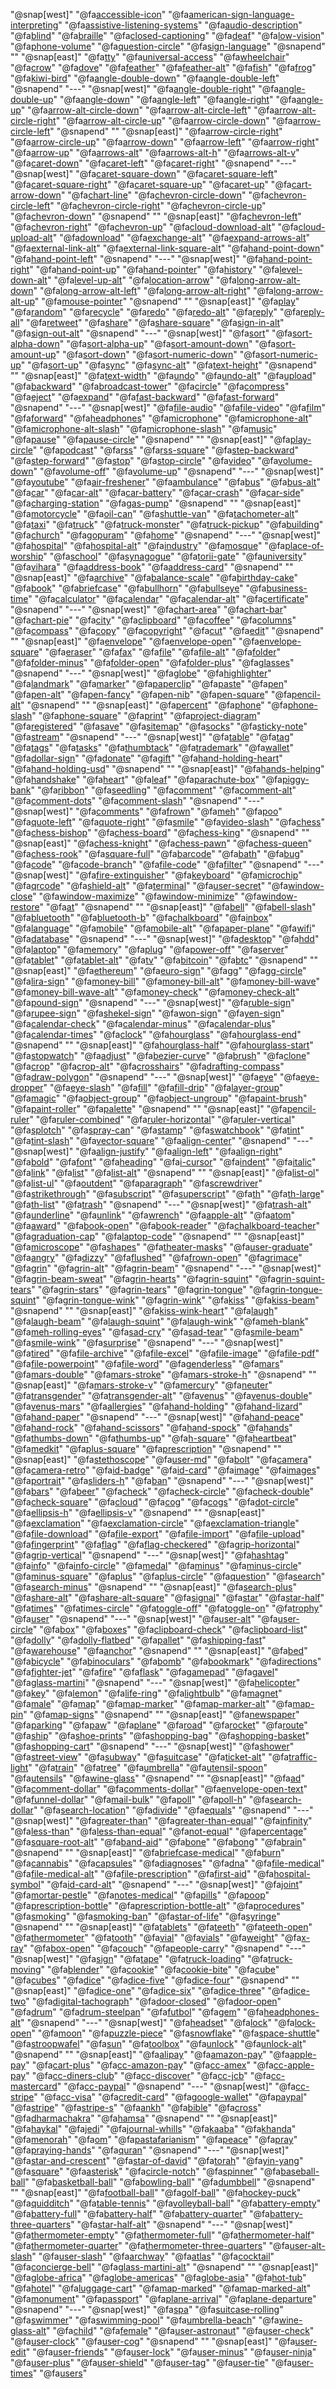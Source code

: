 "@snap[west]"
"@fa[accessible-icon](accessible-icon)"
"@fa[american-sign-language-interpreting](american-sign-language-interpreting)"
"@fa[assistive-listening-systems](assistive-listening-systems)"
"@fa[audio-description](audio-description)"
"@fa[blind](blind)"
"@fa[braille](braille)"
"@fa[closed-captioning](closed-captioning)"
"@fa[deaf](deaf)"
"@fa[low-vision](low-vision)"
"@fa[phone-volume](phone-volume)"
"@fa[question-circle](question-circle)"
"@fa[sign-language](sign-language)"
"@snapend"
""
"@snap[east]"
"@fa[tty](tty)"
"@fa[universal-access](universal-access)"
"@fa[wheelchair](wheelchair)"
"@fa[crow](crow)"
"@fa[dove](dove)"
"@fa[feather](feather)"
"@fa[feather-alt](feather-alt)"
"@fa[fish](fish)"
"@fa[frog](frog)"
"@fa[kiwi-bird](kiwi-bird)"
"@fa[angle-double-down](angle-double-down)"
"@fa[angle-double-left](angle-double-left)"
"@snapend"
"---"
"@snap[west]"
"@fa[angle-double-right](angle-double-right)"
"@fa[angle-double-up](angle-double-up)"
"@fa[angle-down](angle-down)"
"@fa[angle-left](angle-left)"
"@fa[angle-right](angle-right)"
"@fa[angle-up](angle-up)"
"@fa[arrow-alt-circle-down](arrow-alt-circle-down)"
"@fa[arrow-alt-circle-left](arrow-alt-circle-left)"
"@fa[arrow-alt-circle-right](arrow-alt-circle-right)"
"@fa[arrow-alt-circle-up](arrow-alt-circle-up)"
"@fa[arrow-circle-down](arrow-circle-down)"
"@fa[arrow-circle-left](arrow-circle-left)"
"@snapend"
""
"@snap[east]"
"@fa[arrow-circle-right](arrow-circle-right)"
"@fa[arrow-circle-up](arrow-circle-up)"
"@fa[arrow-down](arrow-down)"
"@fa[arrow-left](arrow-left)"
"@fa[arrow-right](arrow-right)"
"@fa[arrow-up](arrow-up)"
"@fa[arrows-alt](arrows-alt)"
"@fa[arrows-alt-h](arrows-alt-h)"
"@fa[arrows-alt-v](arrows-alt-v)"
"@fa[caret-down](caret-down)"
"@fa[caret-left](caret-left)"
"@fa[caret-right](caret-right)"
"@snapend"
"---"
"@snap[west]"
"@fa[caret-square-down](caret-square-down)"
"@fa[caret-square-left](caret-square-left)"
"@fa[caret-square-right](caret-square-right)"
"@fa[caret-square-up](caret-square-up)"
"@fa[caret-up](caret-up)"
"@fa[cart-arrow-down](cart-arrow-down)"
"@fa[chart-line](chart-line)"
"@fa[chevron-circle-down](chevron-circle-down)"
"@fa[chevron-circle-left](chevron-circle-left)"
"@fa[chevron-circle-right](chevron-circle-right)"
"@fa[chevron-circle-up](chevron-circle-up)"
"@fa[chevron-down](chevron-down)"
"@snapend"
""
"@snap[east]"
"@fa[chevron-left](chevron-left)"
"@fa[chevron-right](chevron-right)"
"@fa[chevron-up](chevron-up)"
"@fa[cloud-download-alt](cloud-download-alt)"
"@fa[cloud-upload-alt](cloud-upload-alt)"
"@fa[download](download)"
"@fa[exchange-alt](exchange-alt)"
"@fa[expand-arrows-alt](expand-arrows-alt)"
"@fa[external-link-alt](external-link-alt)"
"@fa[external-link-square-alt](external-link-square-alt)"
"@fa[hand-point-down](hand-point-down)"
"@fa[hand-point-left](hand-point-left)"
"@snapend"
"---"
"@snap[west]"
"@fa[hand-point-right](hand-point-right)"
"@fa[hand-point-up](hand-point-up)"
"@fa[hand-pointer](hand-pointer)"
"@fa[history](history)"
"@fa[level-down-alt](level-down-alt)"
"@fa[level-up-alt](level-up-alt)"
"@fa[location-arrow](location-arrow)"
"@fa[long-arrow-alt-down](long-arrow-alt-down)"
"@fa[long-arrow-alt-left](long-arrow-alt-left)"
"@fa[long-arrow-alt-right](long-arrow-alt-right)"
"@fa[long-arrow-alt-up](long-arrow-alt-up)"
"@fa[mouse-pointer](mouse-pointer)"
"@snapend"
""
"@snap[east]"
"@fa[play](play)"
"@fa[random](random)"
"@fa[recycle](recycle)"
"@fa[redo](redo)"
"@fa[redo-alt](redo-alt)"
"@fa[reply](reply)"
"@fa[reply-all](reply-all)"
"@fa[retweet](retweet)"
"@fa[share](share)"
"@fa[share-square](share-square)"
"@fa[sign-in-alt](sign-in-alt)"
"@fa[sign-out-alt](sign-out-alt)"
"@snapend"
"---"
"@snap[west]"
"@fa[sort](sort)"
"@fa[sort-alpha-down](sort-alpha-down)"
"@fa[sort-alpha-up](sort-alpha-up)"
"@fa[sort-amount-down](sort-amount-down)"
"@fa[sort-amount-up](sort-amount-up)"
"@fa[sort-down](sort-down)"
"@fa[sort-numeric-down](sort-numeric-down)"
"@fa[sort-numeric-up](sort-numeric-up)"
"@fa[sort-up](sort-up)"
"@fa[sync](sync)"
"@fa[sync-alt](sync-alt)"
"@fa[text-height](text-height)"
"@snapend"
""
"@snap[east]"
"@fa[text-width](text-width)"
"@fa[undo](undo)"
"@fa[undo-alt](undo-alt)"
"@fa[upload](upload)"
"@fa[backward](backward)"
"@fa[broadcast-tower](broadcast-tower)"
"@fa[circle](circle)"
"@fa[compress](compress)"
"@fa[eject](eject)"
"@fa[expand](expand)"
"@fa[fast-backward](fast-backward)"
"@fa[fast-forward](fast-forward)"
"@snapend"
"---"
"@snap[west]"
"@fa[file-audio](file-audio)"
"@fa[file-video](file-video)"
"@fa[film](film)"
"@fa[forward](forward)"
"@fa[headphones](headphones)"
"@fa[microphone](microphone)"
"@fa[microphone-alt](microphone-alt)"
"@fa[microphone-alt-slash](microphone-alt-slash)"
"@fa[microphone-slash](microphone-slash)"
"@fa[music](music)"
"@fa[pause](pause)"
"@fa[pause-circle](pause-circle)"
"@snapend"
""
"@snap[east]"
"@fa[play-circle](play-circle)"
"@fa[podcast](podcast)"
"@fa[rss](rss)"
"@fa[rss-square](rss-square)"
"@fa[step-backward](step-backward)"
"@fa[step-forward](step-forward)"
"@fa[stop](stop)"
"@fa[stop-circle](stop-circle)"
"@fa[video](video)"
"@fa[volume-down](volume-down)"
"@fa[volume-off](volume-off)"
"@fa[volume-up](volume-up)"
"@snapend"
"---"
"@snap[west]"
"@fa[youtube](youtube)"
"@fa[air-freshener](air-freshener)"
"@fa[ambulance](ambulance)"
"@fa[bus](bus)"
"@fa[bus-alt](bus-alt)"
"@fa[car](car)"
"@fa[car-alt](car-alt)"
"@fa[car-battery](car-battery)"
"@fa[car-crash](car-crash)"
"@fa[car-side](car-side)"
"@fa[charging-station](charging-station)"
"@fa[gas-pump](gas-pump)"
"@snapend"
""
"@snap[east]"
"@fa[motorcycle](motorcycle)"
"@fa[oil-can](oil-can)"
"@fa[shuttle-van](shuttle-van)"
"@fa[tachometer-alt](tachometer-alt)"
"@fa[taxi](taxi)"
"@fa[truck](truck)"
"@fa[truck-monster](truck-monster)"
"@fa[truck-pickup](truck-pickup)"
"@fa[building](building)"
"@fa[church](church)"
"@fa[gopuram](gopuram)"
"@fa[home](home)"
"@snapend"
"---"
"@snap[west]"
"@fa[hospital](hospital)"
"@fa[hospital-alt](hospital-alt)"
"@fa[industry](industry)"
"@fa[mosque](mosque)"
"@fa[place-of-worship](place-of-worship)"
"@fa[school](school)"
"@fa[synagogue](synagogue)"
"@fa[torii-gate](torii-gate)"
"@fa[university](university)"
"@fa[vihara](vihara)"
"@fa[address-book](address-book)"
"@fa[address-card](address-card)"
"@snapend"
""
"@snap[east]"
"@fa[archive](archive)"
"@fa[balance-scale](balance-scale)"
"@fa[birthday-cake](birthday-cake)"
"@fa[book](book)"
"@fa[briefcase](briefcase)"
"@fa[bullhorn](bullhorn)"
"@fa[bullseye](bullseye)"
"@fa[business-time](business-time)"
"@fa[calculator](calculator)"
"@fa[calendar](calendar)"
"@fa[calendar-alt](calendar-alt)"
"@fa[certificate](certificate)"
"@snapend"
"---"
"@snap[west]"
"@fa[chart-area](chart-area)"
"@fa[chart-bar](chart-bar)"
"@fa[chart-pie](chart-pie)"
"@fa[city](city)"
"@fa[clipboard](clipboard)"
"@fa[coffee](coffee)"
"@fa[columns](columns)"
"@fa[compass](compass)"
"@fa[copy](copy)"
"@fa[copyright](copyright)"
"@fa[cut](cut)"
"@fa[edit](edit)"
"@snapend"
""
"@snap[east]"
"@fa[envelope](envelope)"
"@fa[envelope-open](envelope-open)"
"@fa[envelope-square](envelope-square)"
"@fa[eraser](eraser)"
"@fa[fax](fax)"
"@fa[file](file)"
"@fa[file-alt](file-alt)"
"@fa[folder](folder)"
"@fa[folder-minus](folder-minus)"
"@fa[folder-open](folder-open)"
"@fa[folder-plus](folder-plus)"
"@fa[glasses](glasses)"
"@snapend"
"---"
"@snap[west]"
"@fa[globe](globe)"
"@fa[highlighter](highlighter)"
"@fa[landmark](landmark)"
"@fa[marker](marker)"
"@fa[paperclip](paperclip)"
"@fa[paste](paste)"
"@fa[pen](pen)"
"@fa[pen-alt](pen-alt)"
"@fa[pen-fancy](pen-fancy)"
"@fa[pen-nib](pen-nib)"
"@fa[pen-square](pen-square)"
"@fa[pencil-alt](pencil-alt)"
"@snapend"
""
"@snap[east]"
"@fa[percent](percent)"
"@fa[phone](phone)"
"@fa[phone-slash](phone-slash)"
"@fa[phone-square](phone-square)"
"@fa[print](print)"
"@fa[project-diagram](project-diagram)"
"@fa[registered](registered)"
"@fa[save](save)"
"@fa[sitemap](sitemap)"
"@fa[socks](socks)"
"@fa[sticky-note](sticky-note)"
"@fa[stream](stream)"
"@snapend"
"---"
"@snap[west]"
"@fa[table](table)"
"@fa[tag](tag)"
"@fa[tags](tags)"
"@fa[tasks](tasks)"
"@fa[thumbtack](thumbtack)"
"@fa[trademark](trademark)"
"@fa[wallet](wallet)"
"@fa[dollar-sign](dollar-sign)"
"@fa[donate](donate)"
"@fa[gift](gift)"
"@fa[hand-holding-heart](hand-holding-heart)"
"@fa[hand-holding-usd](hand-holding-usd)"
"@snapend"
""
"@snap[east]"
"@fa[hands-helping](hands-helping)"
"@fa[handshake](handshake)"
"@fa[heart](heart)"
"@fa[leaf](leaf)"
"@fa[parachute-box](parachute-box)"
"@fa[piggy-bank](piggy-bank)"
"@fa[ribbon](ribbon)"
"@fa[seedling](seedling)"
"@fa[comment](comment)"
"@fa[comment-alt](comment-alt)"
"@fa[comment-dots](comment-dots)"
"@fa[comment-slash](comment-slash)"
"@snapend"
"---"
"@snap[west]"
"@fa[comments](comments)"
"@fa[frown](frown)"
"@fa[meh](meh)"
"@fa[poo](poo)"
"@fa[quote-left](quote-left)"
"@fa[quote-right](quote-right)"
"@fa[smile](smile)"
"@fa[video-slash](video-slash)"
"@fa[chess](chess)"
"@fa[chess-bishop](chess-bishop)"
"@fa[chess-board](chess-board)"
"@fa[chess-king](chess-king)"
"@snapend"
""
"@snap[east]"
"@fa[chess-knight](chess-knight)"
"@fa[chess-pawn](chess-pawn)"
"@fa[chess-queen](chess-queen)"
"@fa[chess-rook](chess-rook)"
"@fa[square-full](square-full)"
"@fa[barcode](barcode)"
"@fa[bath](bath)"
"@fa[bug](bug)"
"@fa[code](code)"
"@fa[code-branch](code-branch)"
"@fa[file-code](file-code)"
"@fa[filter](filter)"
"@snapend"
"---"
"@snap[west]"
"@fa[fire-extinguisher](fire-extinguisher)"
"@fa[keyboard](keyboard)"
"@fa[microchip](microchip)"
"@fa[qrcode](qrcode)"
"@fa[shield-alt](shield-alt)"
"@fa[terminal](terminal)"
"@fa[user-secret](user-secret)"
"@fa[window-close](window-close)"
"@fa[window-maximize](window-maximize)"
"@fa[window-minimize](window-minimize)"
"@fa[window-restore](window-restore)"
"@fa[at](at)"
"@snapend"
""
"@snap[east]"
"@fa[bell](bell)"
"@fa[bell-slash](bell-slash)"
"@fa[bluetooth](bluetooth)"
"@fa[bluetooth-b](bluetooth-b)"
"@fa[chalkboard](chalkboard)"
"@fa[inbox](inbox)"
"@fa[language](language)"
"@fa[mobile](mobile)"
"@fa[mobile-alt](mobile-alt)"
"@fa[paper-plane](paper-plane)"
"@fa[wifi](wifi)"
"@fa[database](database)"
"@snapend"
"---"
"@snap[west]"
"@fa[desktop](desktop)"
"@fa[hdd](hdd)"
"@fa[laptop](laptop)"
"@fa[memory](memory)"
"@fa[plug](plug)"
"@fa[power-off](power-off)"
"@fa[server](server)"
"@fa[tablet](tablet)"
"@fa[tablet-alt](tablet-alt)"
"@fa[tv](tv)"
"@fa[bitcoin](bitcoin)"
"@fa[btc](btc)"
"@snapend"
""
"@snap[east]"
"@fa[ethereum](ethereum)"
"@fa[euro-sign](euro-sign)"
"@fa[gg](gg)"
"@fa[gg-circle](gg-circle)"
"@fa[lira-sign](lira-sign)"
"@fa[money-bill](money-bill)"
"@fa[money-bill-alt](money-bill-alt)"
"@fa[money-bill-wave](money-bill-wave)"
"@fa[money-bill-wave-alt](money-bill-wave-alt)"
"@fa[money-check](money-check)"
"@fa[money-check-alt](money-check-alt)"
"@fa[pound-sign](pound-sign)"
"@snapend"
"---"
"@snap[west]"
"@fa[ruble-sign](ruble-sign)"
"@fa[rupee-sign](rupee-sign)"
"@fa[shekel-sign](shekel-sign)"
"@fa[won-sign](won-sign)"
"@fa[yen-sign](yen-sign)"
"@fa[calendar-check](calendar-check)"
"@fa[calendar-minus](calendar-minus)"
"@fa[calendar-plus](calendar-plus)"
"@fa[calendar-times](calendar-times)"
"@fa[clock](clock)"
"@fa[hourglass](hourglass)"
"@fa[hourglass-end](hourglass-end)"
"@snapend"
""
"@snap[east]"
"@fa[hourglass-half](hourglass-half)"
"@fa[hourglass-start](hourglass-start)"
"@fa[stopwatch](stopwatch)"
"@fa[adjust](adjust)"
"@fa[bezier-curve](bezier-curve)"
"@fa[brush](brush)"
"@fa[clone](clone)"
"@fa[crop](crop)"
"@fa[crop-alt](crop-alt)"
"@fa[crosshairs](crosshairs)"
"@fa[drafting-compass](drafting-compass)"
"@fa[draw-polygon](draw-polygon)"
"@snapend"
"---"
"@snap[west]"
"@fa[eye](eye)"
"@fa[eye-dropper](eye-dropper)"
"@fa[eye-slash](eye-slash)"
"@fa[fill](fill)"
"@fa[fill-drip](fill-drip)"
"@fa[layer-group](layer-group)"
"@fa[magic](magic)"
"@fa[object-group](object-group)"
"@fa[object-ungroup](object-ungroup)"
"@fa[paint-brush](paint-brush)"
"@fa[paint-roller](paint-roller)"
"@fa[palette](palette)"
"@snapend"
""
"@snap[east]"
"@fa[pencil-ruler](pencil-ruler)"
"@fa[ruler-combined](ruler-combined)"
"@fa[ruler-horizontal](ruler-horizontal)"
"@fa[ruler-vertical](ruler-vertical)"
"@fa[splotch](splotch)"
"@fa[spray-can](spray-can)"
"@fa[stamp](stamp)"
"@fa[swatchbook](swatchbook)"
"@fa[tint](tint)"
"@fa[tint-slash](tint-slash)"
"@fa[vector-square](vector-square)"
"@fa[align-center](align-center)"
"@snapend"
"---"
"@snap[west]"
"@fa[align-justify](align-justify)"
"@fa[align-left](align-left)"
"@fa[align-right](align-right)"
"@fa[bold](bold)"
"@fa[font](font)"
"@fa[heading](heading)"
"@fa[i-cursor](i-cursor)"
"@fa[indent](indent)"
"@fa[italic](italic)"
"@fa[link](link)"
"@fa[list](list)"
"@fa[list-alt](list-alt)"
"@snapend"
""
"@snap[east]"
"@fa[list-ol](list-ol)"
"@fa[list-ul](list-ul)"
"@fa[outdent](outdent)"
"@fa[paragraph](paragraph)"
"@fa[screwdriver](screwdriver)"
"@fa[strikethrough](strikethrough)"
"@fa[subscript](subscript)"
"@fa[superscript](superscript)"
"@fa[th](th)"
"@fa[th-large](th-large)"
"@fa[th-list](th-list)"
"@fa[trash](trash)"
"@snapend"
"---"
"@snap[west]"
"@fa[trash-alt](trash-alt)"
"@fa[underline](underline)"
"@fa[unlink](unlink)"
"@fa[wrench](wrench)"
"@fa[apple-alt](apple-alt)"
"@fa[atom](atom)"
"@fa[award](award)"
"@fa[book-open](book-open)"
"@fa[book-reader](book-reader)"
"@fa[chalkboard-teacher](chalkboard-teacher)"
"@fa[graduation-cap](graduation-cap)"
"@fa[laptop-code](laptop-code)"
"@snapend"
""
"@snap[east]"
"@fa[microscope](microscope)"
"@fa[shapes](shapes)"
"@fa[theater-masks](theater-masks)"
"@fa[user-graduate](user-graduate)"
"@fa[angry](angry)"
"@fa[dizzy](dizzy)"
"@fa[flushed](flushed)"
"@fa[frown-open](frown-open)"
"@fa[grimace](grimace)"
"@fa[grin](grin)"
"@fa[grin-alt](grin-alt)"
"@fa[grin-beam](grin-beam)"
"@snapend"
"---"
"@snap[west]"
"@fa[grin-beam-sweat](grin-beam-sweat)"
"@fa[grin-hearts](grin-hearts)"
"@fa[grin-squint](grin-squint)"
"@fa[grin-squint-tears](grin-squint-tears)"
"@fa[grin-stars](grin-stars)"
"@fa[grin-tears](grin-tears)"
"@fa[grin-tongue](grin-tongue)"
"@fa[grin-tongue-squint](grin-tongue-squint)"
"@fa[grin-tongue-wink](grin-tongue-wink)"
"@fa[grin-wink](grin-wink)"
"@fa[kiss](kiss)"
"@fa[kiss-beam](kiss-beam)"
"@snapend"
""
"@snap[east]"
"@fa[kiss-wink-heart](kiss-wink-heart)"
"@fa[laugh](laugh)"
"@fa[laugh-beam](laugh-beam)"
"@fa[laugh-squint](laugh-squint)"
"@fa[laugh-wink](laugh-wink)"
"@fa[meh-blank](meh-blank)"
"@fa[meh-rolling-eyes](meh-rolling-eyes)"
"@fa[sad-cry](sad-cry)"
"@fa[sad-tear](sad-tear)"
"@fa[smile-beam](smile-beam)"
"@fa[smile-wink](smile-wink)"
"@fa[surprise](surprise)"
"@snapend"
"---"
"@snap[west]"
"@fa[tired](tired)"
"@fa[file-archive](file-archive)"
"@fa[file-excel](file-excel)"
"@fa[file-image](file-image)"
"@fa[file-pdf](file-pdf)"
"@fa[file-powerpoint](file-powerpoint)"
"@fa[file-word](file-word)"
"@fa[genderless](genderless)"
"@fa[mars](mars)"
"@fa[mars-double](mars-double)"
"@fa[mars-stroke](mars-stroke)"
"@fa[mars-stroke-h](mars-stroke-h)"
"@snapend"
""
"@snap[east]"
"@fa[mars-stroke-v](mars-stroke-v)"
"@fa[mercury](mercury)"
"@fa[neuter](neuter)"
"@fa[transgender](transgender)"
"@fa[transgender-alt](transgender-alt)"
"@fa[venus](venus)"
"@fa[venus-double](venus-double)"
"@fa[venus-mars](venus-mars)"
"@fa[allergies](allergies)"
"@fa[hand-holding](hand-holding)"
"@fa[hand-lizard](hand-lizard)"
"@fa[hand-paper](hand-paper)"
"@snapend"
"---"
"@snap[west]"
"@fa[hand-peace](hand-peace)"
"@fa[hand-rock](hand-rock)"
"@fa[hand-scissors](hand-scissors)"
"@fa[hand-spock](hand-spock)"
"@fa[hands](hands)"
"@fa[thumbs-down](thumbs-down)"
"@fa[thumbs-up](thumbs-up)"
"@fa[h-square](h-square)"
"@fa[heartbeat](heartbeat)"
"@fa[medkit](medkit)"
"@fa[plus-square](plus-square)"
"@fa[prescription](prescription)"
"@snapend"
""
"@snap[east]"
"@fa[stethoscope](stethoscope)"
"@fa[user-md](user-md)"
"@fa[bolt](bolt)"
"@fa[camera](camera)"
"@fa[camera-retro](camera-retro)"
"@fa[id-badge](id-badge)"
"@fa[id-card](id-card)"
"@fa[image](image)"
"@fa[images](images)"
"@fa[portrait](portrait)"
"@fa[sliders-h](sliders-h)"
"@fa[ban](ban)"
"@snapend"
"---"
"@snap[west]"
"@fa[bars](bars)"
"@fa[beer](beer)"
"@fa[check](check)"
"@fa[check-circle](check-circle)"
"@fa[check-double](check-double)"
"@fa[check-square](check-square)"
"@fa[cloud](cloud)"
"@fa[cog](cog)"
"@fa[cogs](cogs)"
"@fa[dot-circle](dot-circle)"
"@fa[ellipsis-h](ellipsis-h)"
"@fa[ellipsis-v](ellipsis-v)"
"@snapend"
""
"@snap[east]"
"@fa[exclamation](exclamation)"
"@fa[exclamation-circle](exclamation-circle)"
"@fa[exclamation-triangle](exclamation-triangle)"
"@fa[file-download](file-download)"
"@fa[file-export](file-export)"
"@fa[file-import](file-import)"
"@fa[file-upload](file-upload)"
"@fa[fingerprint](fingerprint)"
"@fa[flag](flag)"
"@fa[flag-checkered](flag-checkered)"
"@fa[grip-horizontal](grip-horizontal)"
"@fa[grip-vertical](grip-vertical)"
"@snapend"
"---"
"@snap[west]"
"@fa[hashtag](hashtag)"
"@fa[info](info)"
"@fa[info-circle](info-circle)"
"@fa[medal](medal)"
"@fa[minus](minus)"
"@fa[minus-circle](minus-circle)"
"@fa[minus-square](minus-square)"
"@fa[plus](plus)"
"@fa[plus-circle](plus-circle)"
"@fa[question](question)"
"@fa[search](search)"
"@fa[search-minus](search-minus)"
"@snapend"
""
"@snap[east]"
"@fa[search-plus](search-plus)"
"@fa[share-alt](share-alt)"
"@fa[share-alt-square](share-alt-square)"
"@fa[signal](signal)"
"@fa[star](star)"
"@fa[star-half](star-half)"
"@fa[times](times)"
"@fa[times-circle](times-circle)"
"@fa[toggle-off](toggle-off)"
"@fa[toggle-on](toggle-on)"
"@fa[trophy](trophy)"
"@fa[user](user)"
"@snapend"
"---"
"@snap[west]"
"@fa[user-alt](user-alt)"
"@fa[user-circle](user-circle)"
"@fa[box](box)"
"@fa[boxes](boxes)"
"@fa[clipboard-check](clipboard-check)"
"@fa[clipboard-list](clipboard-list)"
"@fa[dolly](dolly)"
"@fa[dolly-flatbed](dolly-flatbed)"
"@fa[pallet](pallet)"
"@fa[shipping-fast](shipping-fast)"
"@fa[warehouse](warehouse)"
"@fa[anchor](anchor)"
"@snapend"
""
"@snap[east]"
"@fa[bed](bed)"
"@fa[bicycle](bicycle)"
"@fa[binoculars](binoculars)"
"@fa[bomb](bomb)"
"@fa[bookmark](bookmark)"
"@fa[directions](directions)"
"@fa[fighter-jet](fighter-jet)"
"@fa[fire](fire)"
"@fa[flask](flask)"
"@fa[gamepad](gamepad)"
"@fa[gavel](gavel)"
"@fa[glass-martini](glass-martini)"
"@snapend"
"---"
"@snap[west]"
"@fa[helicopter](helicopter)"
"@fa[key](key)"
"@fa[lemon](lemon)"
"@fa[life-ring](life-ring)"
"@fa[lightbulb](lightbulb)"
"@fa[magnet](magnet)"
"@fa[male](male)"
"@fa[map](map)"
"@fa[map-marker](map-marker)"
"@fa[map-marker-alt](map-marker-alt)"
"@fa[map-pin](map-pin)"
"@fa[map-signs](map-signs)"
"@snapend"
""
"@snap[east]"
"@fa[newspaper](newspaper)"
"@fa[parking](parking)"
"@fa[paw](paw)"
"@fa[plane](plane)"
"@fa[road](road)"
"@fa[rocket](rocket)"
"@fa[route](route)"
"@fa[ship](ship)"
"@fa[shoe-prints](shoe-prints)"
"@fa[shopping-bag](shopping-bag)"
"@fa[shopping-basket](shopping-basket)"
"@fa[shopping-cart](shopping-cart)"
"@snapend"
"---"
"@snap[west]"
"@fa[shower](shower)"
"@fa[street-view](street-view)"
"@fa[subway](subway)"
"@fa[suitcase](suitcase)"
"@fa[ticket-alt](ticket-alt)"
"@fa[traffic-light](traffic-light)"
"@fa[train](train)"
"@fa[tree](tree)"
"@fa[umbrella](umbrella)"
"@fa[utensil-spoon](utensil-spoon)"
"@fa[utensils](utensils)"
"@fa[wine-glass](wine-glass)"
"@snapend"
""
"@snap[east]"
"@fa[ad](ad)"
"@fa[comment-dollar](comment-dollar)"
"@fa[comments-dollar](comments-dollar)"
"@fa[envelope-open-text](envelope-open-text)"
"@fa[funnel-dollar](funnel-dollar)"
"@fa[mail-bulk](mail-bulk)"
"@fa[poll](poll)"
"@fa[poll-h](poll-h)"
"@fa[search-dollar](search-dollar)"
"@fa[search-location](search-location)"
"@fa[divide](divide)"
"@fa[equals](equals)"
"@snapend"
"---"
"@snap[west]"
"@fa[greater-than](greater-than)"
"@fa[greater-than-equal](greater-than-equal)"
"@fa[infinity](infinity)"
"@fa[less-than](less-than)"
"@fa[less-than-equal](less-than-equal)"
"@fa[not-equal](not-equal)"
"@fa[percentage](percentage)"
"@fa[square-root-alt](square-root-alt)"
"@fa[band-aid](band-aid)"
"@fa[bone](bone)"
"@fa[bong](bong)"
"@fa[brain](brain)"
"@snapend"
""
"@snap[east]"
"@fa[briefcase-medical](briefcase-medical)"
"@fa[burn](burn)"
"@fa[cannabis](cannabis)"
"@fa[capsules](capsules)"
"@fa[diagnoses](diagnoses)"
"@fa[dna](dna)"
"@fa[file-medical](file-medical)"
"@fa[file-medical-alt](file-medical-alt)"
"@fa[file-prescription](file-prescription)"
"@fa[first-aid](first-aid)"
"@fa[hospital-symbol](hospital-symbol)"
"@fa[id-card-alt](id-card-alt)"
"@snapend"
"---"
"@snap[west]"
"@fa[joint](joint)"
"@fa[mortar-pestle](mortar-pestle)"
"@fa[notes-medical](notes-medical)"
"@fa[pills](pills)"
"@fa[poop](poop)"
"@fa[prescription-bottle](prescription-bottle)"
"@fa[prescription-bottle-alt](prescription-bottle-alt)"
"@fa[procedures](procedures)"
"@fa[smoking](smoking)"
"@fa[smoking-ban](smoking-ban)"
"@fa[star-of-life](star-of-life)"
"@fa[syringe](syringe)"
"@snapend"
""
"@snap[east]"
"@fa[tablets](tablets)"
"@fa[teeth](teeth)"
"@fa[teeth-open](teeth-open)"
"@fa[thermometer](thermometer)"
"@fa[tooth](tooth)"
"@fa[vial](vial)"
"@fa[vials](vials)"
"@fa[weight](weight)"
"@fa[x-ray](x-ray)"
"@fa[box-open](box-open)"
"@fa[couch](couch)"
"@fa[people-carry](people-carry)"
"@snapend"
"---"
"@snap[west]"
"@fa[sign](sign)"
"@fa[tape](tape)"
"@fa[truck-loading](truck-loading)"
"@fa[truck-moving](truck-moving)"
"@fa[blender](blender)"
"@fa[cookie](cookie)"
"@fa[cookie-bite](cookie-bite)"
"@fa[cube](cube)"
"@fa[cubes](cubes)"
"@fa[dice](dice)"
"@fa[dice-five](dice-five)"
"@fa[dice-four](dice-four)"
"@snapend"
""
"@snap[east]"
"@fa[dice-one](dice-one)"
"@fa[dice-six](dice-six)"
"@fa[dice-three](dice-three)"
"@fa[dice-two](dice-two)"
"@fa[digital-tachograph](digital-tachograph)"
"@fa[door-closed](door-closed)"
"@fa[door-open](door-open)"
"@fa[drum](drum)"
"@fa[drum-steelpan](drum-steelpan)"
"@fa[futbol](futbol)"
"@fa[gem](gem)"
"@fa[headphones-alt](headphones-alt)"
"@snapend"
"---"
"@snap[west]"
"@fa[headset](headset)"
"@fa[lock](lock)"
"@fa[lock-open](lock-open)"
"@fa[moon](moon)"
"@fa[puzzle-piece](puzzle-piece)"
"@fa[snowflake](snowflake)"
"@fa[space-shuttle](space-shuttle)"
"@fa[stroopwafel](stroopwafel)"
"@fa[sun](sun)"
"@fa[toolbox](toolbox)"
"@fa[unlock](unlock)"
"@fa[unlock-alt](unlock-alt)"
"@snapend"
""
"@snap[east]"
"@fa[alipay](alipay)"
"@fa[amazon-pay](amazon-pay)"
"@fa[apple-pay](apple-pay)"
"@fa[cart-plus](cart-plus)"
"@fa[cc-amazon-pay](cc-amazon-pay)"
"@fa[cc-amex](cc-amex)"
"@fa[cc-apple-pay](cc-apple-pay)"
"@fa[cc-diners-club](cc-diners-club)"
"@fa[cc-discover](cc-discover)"
"@fa[cc-jcb](cc-jcb)"
"@fa[cc-mastercard](cc-mastercard)"
"@fa[cc-paypal](cc-paypal)"
"@snapend"
"---"
"@snap[west]"
"@fa[cc-stripe](cc-stripe)"
"@fa[cc-visa](cc-visa)"
"@fa[credit-card](credit-card)"
"@fa[google-wallet](google-wallet)"
"@fa[paypal](paypal)"
"@fa[stripe](stripe)"
"@fa[stripe-s](stripe-s)"
"@fa[ankh](ankh)"
"@fa[bible](bible)"
"@fa[cross](cross)"
"@fa[dharmachakra](dharmachakra)"
"@fa[hamsa](hamsa)"
"@snapend"
""
"@snap[east]"
"@fa[haykal](haykal)"
"@fa[jedi](jedi)"
"@fa[journal-whills](journal-whills)"
"@fa[kaaba](kaaba)"
"@fa[khanda](khanda)"
"@fa[menorah](menorah)"
"@fa[om](om)"
"@fa[pastafarianism](pastafarianism)"
"@fa[peace](peace)"
"@fa[pray](pray)"
"@fa[praying-hands](praying-hands)"
"@fa[quran](quran)"
"@snapend"
"---"
"@snap[west]"
"@fa[star-and-crescent](star-and-crescent)"
"@fa[star-of-david](star-of-david)"
"@fa[torah](torah)"
"@fa[yin-yang](yin-yang)"
"@fa[square](square)"
"@fa[asterisk](asterisk)"
"@fa[circle-notch](circle-notch)"
"@fa[spinner](spinner)"
"@fa[baseball-ball](baseball-ball)"
"@fa[basketball-ball](basketball-ball)"
"@fa[bowling-ball](bowling-ball)"
"@fa[dumbbell](dumbbell)"
"@snapend"
""
"@snap[east]"
"@fa[football-ball](football-ball)"
"@fa[golf-ball](golf-ball)"
"@fa[hockey-puck](hockey-puck)"
"@fa[quidditch](quidditch)"
"@fa[table-tennis](table-tennis)"
"@fa[volleyball-ball](volleyball-ball)"
"@fa[battery-empty](battery-empty)"
"@fa[battery-full](battery-full)"
"@fa[battery-half](battery-half)"
"@fa[battery-quarter](battery-quarter)"
"@fa[battery-three-quarters](battery-three-quarters)"
"@fa[star-half-alt](star-half-alt)"
"@snapend"
"---"
"@snap[west]"
"@fa[thermometer-empty](thermometer-empty)"
"@fa[thermometer-full](thermometer-full)"
"@fa[thermometer-half](thermometer-half)"
"@fa[thermometer-quarter](thermometer-quarter)"
"@fa[thermometer-three-quarters](thermometer-three-quarters)"
"@fa[user-alt-slash](user-alt-slash)"
"@fa[user-slash](user-slash)"
"@fa[archway](archway)"
"@fa[atlas](atlas)"
"@fa[cocktail](cocktail)"
"@fa[concierge-bell](concierge-bell)"
"@fa[glass-martini-alt](glass-martini-alt)"
"@snapend"
""
"@snap[east]"
"@fa[globe-africa](globe-africa)"
"@fa[globe-americas](globe-americas)"
"@fa[globe-asia](globe-asia)"
"@fa[hot-tub](hot-tub)"
"@fa[hotel](hotel)"
"@fa[luggage-cart](luggage-cart)"
"@fa[map-marked](map-marked)"
"@fa[map-marked-alt](map-marked-alt)"
"@fa[monument](monument)"
"@fa[passport](passport)"
"@fa[plane-arrival](plane-arrival)"
"@fa[plane-departure](plane-departure)"
"@snapend"
"---"
"@snap[west]"
"@fa[spa](spa)"
"@fa[suitcase-rolling](suitcase-rolling)"
"@fa[swimmer](swimmer)"
"@fa[swimming-pool](swimming-pool)"
"@fa[umbrella-beach](umbrella-beach)"
"@fa[wine-glass-alt](wine-glass-alt)"
"@fa[child](child)"
"@fa[female](female)"
"@fa[user-astronaut](user-astronaut)"
"@fa[user-check](user-check)"
"@fa[user-clock](user-clock)"
"@fa[user-cog](user-cog)"
"@snapend"
""
"@snap[east]"
"@fa[user-edit](user-edit)"
"@fa[user-friends](user-friends)"
"@fa[user-lock](user-lock)"
"@fa[user-minus](user-minus)"
"@fa[user-ninja](user-ninja)"
"@fa[user-plus](user-plus)"
"@fa[user-shield](user-shield)"
"@fa[user-tag](user-tag)"
"@fa[user-tie](user-tie)"
"@fa[user-times](user-times)"
"@fa[users](users)"
